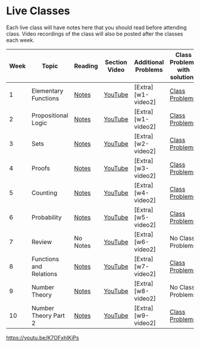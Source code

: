 # Live Classes

Each live class will have notes here that you should read before attending class.
Video recordings of the class will also be posted after the classes each week.

| Week | Topic                   | Reading           | Section   Video      | Additional Problems |Class Problems with solutions      |Additional Solutions  |
|------|-------------------------|-------------------|----------------------|---------------------|-----------------------------------|----------------------|
| 1    | Elementary Functions    | [Notes][w0-notes] | [YouTube][w0-video1] |[Extra][w1-video2]   |[Class Problems][w1-classproblems] |[Solutions][w1-psSols]|
| 2    | Propositional Logic     | [Notes][w1-notes] | [YouTube][w1-video1] |[Extra][w1-video2]   |[Class Problems][w1-classproblems] |[Solutions][w1-psSols]|
| 3    | Sets                    | [Notes][w2-notes] | [YouTube][w2-video1] |[Extra][w2-video2]   |[Class Problems][w2-classproblems] |[Solutions][w2-psSols]|
| 4    | Proofs                  | [Notes][w3-notes] | [YouTube][w3-video1] |[Extra][w3-video2]   |[Class Problems][w3-classproblems] |[Solutions][w3-psSols]|
| 5    | Counting                | [Notes][w4-notes] | [YouTube][w4-video1] |[Extra][w4-video2]   |[Class Problems][w4-classproblems] |[Solutions][w4-psSols]|
| 6    | Probability             | [Notes][w5-notes] | [YouTube][w5-video1] |[Extra][w5-video2]   |[Class Problems][w5-classproblems] |[Solutions][w5-psSols]|
| 7    | Review                  | No Notes          | [YouTube][w6-video1] |[Extra][w6-video2]   |No Class Problems                  |No Problem Set        |
| 8    | Functions and Relations | [Notes][w7-notes] | [YouTube][w7-video1] |[Extra][w7-video2]   |[Class Problems][w7-classproblems] |[Solutions][w7-psSols]|
| 9    | Number Theory           | [Notes][w8-notes] | [YouTube][w8-video1] |[Extra][w8-video2]   |No Class Problems                  |No Problem Set        |
| 10   | Number Theory Part 2    | [Notes][w9-notes] | [YouTube][w9-video1] |[Extra][w9-video2]   |[Class Problems][w9-classproblems] |[Solutions][w9-psSols]|


[w0-notes]: https://www.wolframcloud.com/obj/scamach2/Published/Elementary%20Functions.nb
[w0-video1]: 
[w0-video2]: 
[w0-classproblems]: 
[w0-psSols]: 

[w1-notes]: https://www.wolframcloud.com/obj/scamach2/Published/Propositional%20Logic.nb
[w1-video1]: 
[w1-video2]: 
[w1-classproblems]: https://www.wolframcloud.com/obj/scamach2/Published/Propositional%20Logic%20class%20problems.nb
[w1-psSols]: https://www.wolframcloud.com/obj/scamach2/Published/Problem%20Set%201%20Solutions.nb

[w2-notes]: https://www.wolframcloud.com/obj/scamach2/Published/Introduction%20to%20Sets.nb
[w2-video1]: 
[w2-video2]: 
[w2-classproblems]: https://www.wolframcloud.com/obj/scamach2/Published/Sets%20Class%20Problems%20Solutions.nb
[w2-psSols]: https://www.wolframcloud.com/obj/scamach2/Published/Problem%20Set%202%20Solutions.nb

[w3-notes]: https://www.wolframcloud.com/obj/scamach2/Published/Introduction%20to%20Proofs.nb
[w3-video1]: 
[w3-video2]: 
[w3-classproblems]:https://www.wolframcloud.com/obj/scamach2/Published/Proofs%20Class%20Problems%20Solutions.nb
[w3-psSols]: https://www.wolframcloud.com/obj/scamach2/Published/Problem%20Set%203%20Solutions.nb

[w4-notes]: https://www.wolframcloud.com/obj/scamach2/Published/Introduction%20to%20Counting.nb
[w4-video1]: 
[w4-video2]: 
[w4-classproblems]: https://www.wolframcloud.com/obj/scamach2/Published/Counting%20Class%20Problems%20Solutions.nb
[w4-psSols]: https://www.wolframcloud.com/obj/scamach2/Published/Problem%20Set%204%20Solutions.nb

[w5-notes]: https://www.wolframcloud.com/obj/scamach2/Published/Introduction%20to%20Probability.nb
[w5-video1]: 
[w5-video2]: 
[w5-classproblems]: https://www.wolframcloud.com/obj/scamach2/Published/Probability%20Class%20Problems%20Solutions.nb
[w5-psSols]: https://www.wolframcloud.com/obj/scamach2/Published/Problem%20Set%205%20Solutions.nb

[w6-notes]:https://mathematical-thinking.vercel.app/%5Bw3-video2%5D
[w6-video1]: 
[w6-video2]: 
[w6-classproblems]: https://mathematical-thinking.vercel.app/%5Bw3-video2%5D
[w6-psSols]: https://www.youtube.com/watch?v=dQw4w9WgXcQ

[w7-notes]:https://www.wolframcloud.com/obj/scamach2/Published/Introduction%20to%20Relations%20and%20Functions.nb
[w7-video1]: 
[w7-video2]: 
[w7-classproblems]: https://mathematical-thinking.vercel.app/%5Bw3-video2%5D
[w7-psSols]: https://www.wolframcloud.com/obj/scamach2/Published/Problem%20Set%20Week%207%20Solutions.nb

[w8-notes]:https://www.wolframcloud.com/obj/scamach2/Published/Introduction%20to%20Number%20Theory.nb
[w8-video1]: 
[w8-video2]: 
[w8-classproblems]: https://mathematical-thinking.vercel.app/%5Bw3-video2%5D
[w8-psSols]: https://www.youtube.com/watch?v=dQw4w9WgXcQ

[w9-notes]:https://www.wolframcloud.com/obj/scamach2/Published/Introduction%20to%20Number%20Theory%20Part%202.nb
[w9-video1]: 
[w9-video2]: 
[w9-classproblems]: https://www.wolframcloud.com/obj/scamach2/Published/Number%20Theory%20Class%20Problems.nb
[w9-psSols]: https://www.wolframcloud.com/obj/scamach2/Published/Problem%20Set%207%20Solutions.nb

[w10-notes]:https://www.wolframcloud.com/obj/scamach2/Published/Introduction%20to%20Number%20Theory%20Part%202.nb
[w10-video1]: 
[w10-video2]: 
[w10-classproblems]: https://mathematical-thinking.vercel.app/%5Bw3-video2%5D
[w10-psSols]: https://mathematical-thinking.vercel.app/%5Bw3-video2%5D
https://youtu.be/K7OFxhlKiPs